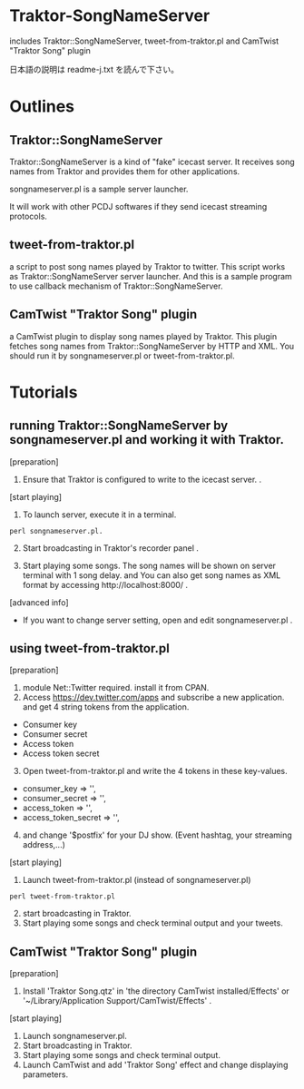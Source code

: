# Traktor-SongNameServer

includes Traktor::SongNameServer, tweet-from-traktor.pl and CamTwist "Traktor Song" plugin

日本語の説明は readme-j.txt を読んで下さい。

# Outlines

## Traktor::SongNameServer

Traktor::SongNameServer is a kind of "fake" icecast server.  It receives song names from Traktor and provides them for other applications.

songnameserver.pl is a sample server launcher.

It will work with other PCDJ softwares if they send icecast streaming protocols.

## tweet-from-traktor.pl

a script to post song names played by Traktor to twitter.
This script works as Traktor::SongNameServer server launcher. And this is a sample program to use callback mechanism of Traktor::SongNameServer.

## CamTwist "Traktor Song" plugin

a CamTwist plugin to display song names played by Traktor.
This plugin fetches song names from Traktor::SongNameServer by HTTP and XML. You should run it by songnameserver.pl or tweet-from-traktor.pl.

# Tutorials

## running Traktor::SongNameServer by songnameserver.pl and working it with Traktor.

[preparation]
 1. Ensure that Traktor is configured to write to the icecast server. 
 [](documents/traktor-preference-broadcast.jpg?raw=true).

[start playing]
 1. To launch server, execute it in a terminal.
```
perl songnameserver.pl.
```
 2. Start broadcasting in Traktor's recorder panel
 [](documents/traktor-panel-broadcast.jpg?raw=true).

 3. Start playing some songs. The song names will be shown on server terminal with 1 song delay. and You can also get song names as XML format by accessing http://localhost:8000/ .

[advanced info]
 * If you want to change server setting, open and edit songnameserver.pl .

## using tweet-from-traktor.pl

[preparation]
 1. module Net::Twitter required. install it from CPAN.
 2. Access https://dev.twitter.com/apps and subscribe a new application. and get 4 string tokens from the application.
  * Consumer key
  * Consumer secret
  * Access token
  * Access token secret
 3. Open tweet-from-traktor.pl and write the 4 tokens in these key-values.
  * consumer_key        => '',
  * consumer_secret     => '',
  * access_token        => '',
  * access_token_secret => '',
 4. and change '$postfix' for your DJ show. (Event hashtag, your streaming address,...)

[start playing]
 1. Launch tweet-from-traktor.pl (instead of songnameserver.pl)
```
perl tweet-from-traktor.pl
```
 2. start broadcasting in Traktor.
 3. Start playing some songs and check terminal output and your tweets.

## CamTwist "Traktor Song" plugin

[preparation]
 1. Install 'Traktor Song.qtz' in 'the directory CamTwist installed/Effects' or '~/Library/Application Support/CamTwist/Effects' .

[start playing]
 1. Launch songnameserver.pl.
 2. Start broadcasting in Traktor.
 3. Start playing some songs and check terminal output.
 4. Launch CamTwist and add 'Traktor Song' effect and change displaying parameters.

